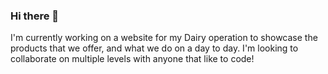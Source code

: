 ### Hi there 👋
I'm currently working on a website for my Dairy operation to showcase the products that we offer, and what we do on a day to day. 
I'm looking to collaborate on multiple levels with anyone that like to code!
<!--
**RobertcMcConnell/RobertcMcConnell** is a ✨ _special_ ✨ repository because its `README.md` (this file) appears on your GitHub profile.

Here are some ideas to get you started:

- 🔭 I’m currently working on ...
- 🌱 I’m currently learning ...
- 👯 I’m looking to collaborate on ...
- 🤔 I’m looking for help with ...
- 💬 Ask me about ...
- 📫 How to reach me: ...
- 😄 Pronouns: ...
- ⚡ Fun fact: ...
-->
